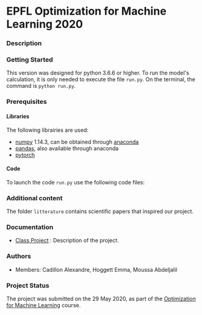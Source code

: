 # EPFL Optimization for Machine Learning 2020

### Description


### Getting Started
This version was designed for python 3.6.6 or higher. To run the model's calculation, it is only needed to execute the file `run.py`. On the terminal, the command is `python run.py`. 

### Prerequisites

#### Libraries
The following librairies are used:
* [numpy](http://www.numpy.org/) 1.14.3, can be obtained through [anaconda](https://www.anaconda.com/download/)
* [pandas](https://pandas.pydata.org/), also available through anaconda
* [pytorch](https://pytorch.org/get-started/locally/)


#### Code
To launch the code `run.py` use the following code files:

### Additional content

The folder `litterature` contains scientific papers that inspired our project.

### Documentation
* [Class Project](https://github.com/epfml/OptML_course/blob/master/labs/mini-project/miniproject_description.pdf) : Description of the project.

### Authors
* Members: Cadillon Alexandre, Hoggett Emma, Moussa Abdeljalil

### Project Status
The project was submitted on the 29 May 2020, as part of the [Optimization for Machine Learning](https://github.com/epfml/OptML_course) course.
